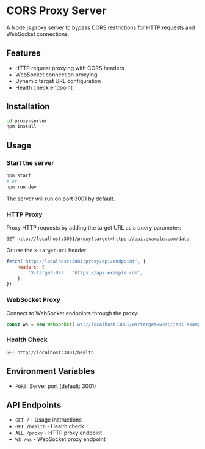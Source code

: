 # CORS Proxy Server

A Node.js proxy server to bypass CORS restrictions for HTTP requests and WebSocket connections.

## Features

- HTTP request proxying with CORS headers
- WebSocket connection proxying
- Dynamic target URL configuration
- Health check endpoint

## Installation

```bash
cd proxy-server
npm install
```

## Usage

### Start the server

```bash
npm start
# or
npm run dev
```

The server will run on port 3001 by default.

### HTTP Proxy

Proxy HTTP requests by adding the target URL as a query parameter:

```
GET http://localhost:3001/proxy?target=https://api.example.com/data
```

Or use the `X-Target-Url` header:

```javascript
fetch('http://localhost:3001/proxy/api/endpoint', {
    headers: {
        'X-Target-Url': 'https://api.example.com',
    },
});
```

### WebSocket Proxy

Connect to WebSocket endpoints through the proxy:

```javascript
const ws = new WebSocket('ws://localhost:3001/ws?target=wss://api.example.com/websocket');
```

### Health Check

```
GET http://localhost:3001/health
```

## Environment Variables

- `PORT`: Server port (default: 3001)

## API Endpoints

- `GET /` - Usage instructions
- `GET /health` - Health check
- `ALL /proxy` - HTTP proxy endpoint
- `WS /ws` - WebSocket proxy endpoint
